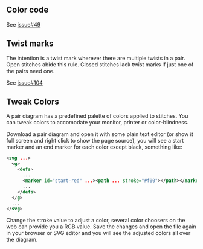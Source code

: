 Color code
----------

See [issue#49](https://github.com/d-bl/GroundForge/issues/49)


Twist marks
-----------

The intention is a twist mark wherever there are multiple twists in a pair.
Open stitches abide this rule. Closed stitches lack twist marks if just one of the pairs need one.

See [issue#104]( https://github.com/d-bl/GroundForge/issues/104)


Tweak Colors
------------

A pair diagram has a predefined palette of colors applied to stitches. You can tweak colors to accomodate your monitor, printer or color-blindness.

Download a pair diagram and open it with some plain text editor (or show it full screen and right click to show the page source), you will see a start marker and an end marker for each color except black, something like:
```xml
<svg ...>
  <g>
    <defs>
      ...
      <marker id="start-red" ...><path ... stroke="#f00"></path></marker>
      ...
    </defs>
  </g>
  ...
</svg>
```

Change the stroke value to adjust a color, several color choosers on the web can provide you a RGB value. Save the changes and open the file again in your browser or SVG editor and you will see the adjusted colors all over the diagram.